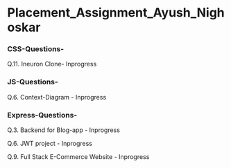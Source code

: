 # Placement_Assignment_Ayush_Nighoskar


### CSS-Questions- 

Q.11. Ineuron Clone- Inprogress

### JS-Questions-

Q.6. Context-Diagram - Inprogress

### Express-Questions- 

Q.3. Backend for Blog-app - Inprogress

Q.6. JWT project - Inprogress

Q.9. Full Stack E-Commerce Website - Inprogress
